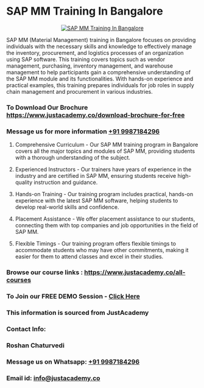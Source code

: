 # SAP MM Training In Bangalore

<p align="center">
  <a href="https://justacademy.co/course-detail/sap-mm-training">
    <img src="https://justacademy.co/storage2/course_image/1709190408_course_image.webp" alt="SAP MM Training In Bangalore">
  </a>
</p>


SAP MM (Material Management) training in Bangalore focuses on providing individuals with the necessary skills and knowledge to effectively manage the inventory, procurement, and logistics processes of an organization using SAP software. This training covers topics such as vendor management, purchasing, inventory management, and warehouse management to help participants gain a comprehensive understanding of the SAP MM module and its functionalities. With hands-on experience and practical examples, this training prepares individuals for job roles in supply chain management and procurement in various industries.
### To Download Our Brochure https://www.justacademy.co/download-brochure-for-free
### Message us for more information [+91 9987184296](https://api.whatsapp.com/send?phone=919987184296)
1) Comprehensive Curriculum - Our SAP MM training program in Bangalore covers all the major topics and modules of SAP MM, providing students with a thorough understanding of the subject.

2) Experienced Instructors - Our trainers have years of experience in the industry and are certified in SAP MM, ensuring students receive high-quality instruction and guidance.

3) Hands-on Training - Our training program includes practical, hands-on experience with the latest SAP MM software, helping students to develop real-world skills and confidence.

4) Placement Assistance - We offer placement assistance to our students, connecting them with top companies and job opportunities in the field of SAP MM.

5) Flexible Timings - Our training program offers flexible timings to accommodate students who may have other commitments, making it easier for them to attend classes and excel in their studies.

### Browse our course links : https://www.justacademy.co/all-courses 
### To Join our FREE DEMO Session - [Click Here](https://www.justacademy.co/register-for-course-demo)


### This information is sourced from JustAcademy
### Contact Info:
### Roshan Chaturvedi
### Message us on Whatsapp: [+91 9987184296](https://api.whatsapp.com/send?phone=919987184296)
### Email id: [info@justacademy.co](mailto:info@justacademy.co)
                    